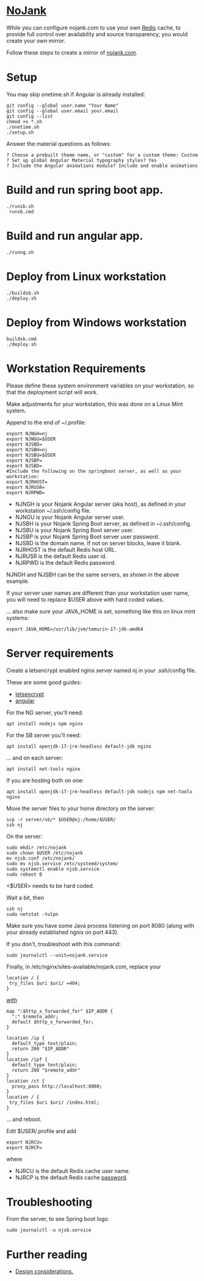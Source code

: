 # [NoJank](https://nojank.com)


While you can configure nojank.com to use your own [Redis](https://redis.io) cache, to provide full control over availability and source transparency, you would create your own mirror.


Follow these steps to create a mirror of [nojank.com](https://nojank.com).


# Setup

You may skip onetime.sh if Angular is already installed:

    git config --global user.name "Your Name"
    git config --global user.email your.email
    git config --list
    chmod +x *.sh
    ./onetime.sh
    ./setup.sh


Answer the material questions as follows:



    ? Choose a prebuilt theme name, or "custom" for a custom theme: Custom
    ? Set up global Angular Material typography styles? Yes
    ? Include the Angular animations module? Include and enable animations




# Build and run spring boot app.


    ./runsb.sh
     runsb.cmd



# Build and run angular app.


    ./runng.sh


# Deploy from Linux workstation


    ./buildsb.sh
    ./deploy.sh


# Deploy from Windows workstation


    buildsb.cmd
    ./deploy.sh


# Workstation Requirements

Please define these system environment variables on your workstation, so that the deployment script will work.

Make adjustments for your workstation, this was done on a Linux Mint system.

Append to the end of ~/.profile:
    

    export NJNGH=nj
    export NJNGU=$USER
    export NJSBD=
    export NJSBH=nj
    export NJSBU=$USER
    export NJSBP=
    export NJSBD=
    #Include the following on the springboot server, as well as your workstation:
    export NJRHOST=
    export NJRUSR=
    export NJRPWD=

* NJNGH is your Nojank Angular server (aka host), as defined in your workstation ~/.ssh/config file.
* NJNGU is your Nojank Angular server user.
* NJSBH is your Nojank Spring Boot server, as defined in ~/.ssh/config.
* NJSBU is your Nojank Spring Boot server user.
* NJSBP is your Nojank Spring Boot server user password.
* NJSBD is the domain name. If not on server blocks, leave it blank.
* NJRHOST is the default Redis host URL.
* NJRUSR is the default Redis user id.
* NJRPWD is the default Redis password.

NJNGH and NJSBH can be the same servers, as shown in the above example.

If your server user names are different than your workstation user name, you will need to replace $USER above with
hard coded values.

... also make sure your JAVA_HOME is set, something like this on linux mint systems:


    export JAVA_HOME=/usr/lib/jvm/temurin-17-jdk-amd64


# Server requirements

Create a letsencrypt enabled nginx server named nj in your .ssh/config file.

These are some good guides:

* [letsencrypt](https://www.digitalocean.com/community/tutorials/how-to-secure-nginx-with-let-s-encrypt-on-ubuntu-20-04)
* [angular](https://www.digitalocean.com/community/tutorials/nginx-reverse-proxy-node-angular)

For the NG server, you'll need:


    apt install nodejs npm nginx


For the SB server you'll need:


    apt install openjdk-17-jre-headless default-jdk nginx


... and on each server:


    apt install net-tools nginx


If you are hosting both on one:


    apt install openjdk-17-jre-headless default-jdk nodejs npm net-tools nginx




Move the server files to your home directory on the server:


    scp -r server/sb/* $USER@nj:/home/$USER/
    ssh nj


On the server:


    sudo mkdir /etc/nojank
    sudo chown $USER /etc/nojank
    mv njsb.conf /etc/nojank/
    sudo mv njsb.service /etc/systemd/system/
    sudo systemctl enable njsb.service
    sudo reboot 0


<$USER> needs to be hard coded.

Wait a bit, then


    ssh nj
    sudo netstat -tulpn


Make sure you have some Java process listening on port 8080 (along with your already established ngnix on port 443).


If you don't, troubleshoot with this command:


    sudo journalctl --unit=nojank.service


Finally, in /etc/nginx/sites-available/nojank.com, replace your

    location / {
     try_files $uri $uri/ =404;
    }


[with](https://stackoverflow.com/questions/32107901)

    map ":$http_x_forwarded_for" $IP_ADDR {
      ":" $remote_addr;
      default $http_x_forwarded_for;
    }

    location /ip {
      default_type text/plain;
      return 200 "$IP_ADDR"
    }
    location /ipf {
      default_type text/plain;
      return 200 "$remote_addr"
    }
    location /ct {
      proxy_pass http://localhost:8080;
    }
    location / {
     try_files $uri $uri/ /index.html;
    }

... and reboot.


Edit $USER/.profile and add


    export NJRCU=
    export NJRCP=


where


* NJRCU is the default Redis cache user name.
* NJRCP is the default Redis cache [password](https://cwiki.apache.org/confluence/display/TOMCAT/Password).


# Troubleshooting

From the server, to see Spring boot logs:

    sudo journalctl -u njsb.service

# Further reading

* [Design considerations.](./docs/design.md)

